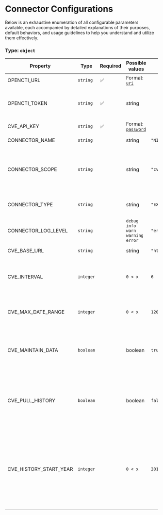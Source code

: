 # Connector Configurations

Below is an exhaustive enumeration of all configurable parameters available, each accompanied by detailed explanations of their purposes, default behaviors, and usage guidelines to help you understand and utilize them effectively.

### Type: `object`

| Property | Type | Required | Possible values | Default | Description |
| -------- | ---- | -------- | --------------- | ------- | ----------- |
| OPENCTI_URL | `string` | ✅ | Format: [`uri`](https://json-schema.org/understanding-json-schema/reference/string#built-in-formats) |  | The OpenCTI platform URL. |
| OPENCTI_TOKEN | `string` | ✅ | string |  | The token of the user who represents the connector in the OpenCTI platform. |
| CVE_API_KEY | `string` | ✅ | Format: [`password`](https://json-schema.org/understanding-json-schema/reference/string#built-in-formats) |  | API Key for the CVE API. |
| CONNECTOR_NAME | `string` |  | string | `"NIST NVD CVE"` | Name of the connector. |
| CONNECTOR_SCOPE | `string` |  | string | `"cve"` | The scope or type of data the connector is importing, either a MIME type or Stix Object (for information only). |
| CONNECTOR_TYPE | `string` |  | string | `"EXTERNAL_IMPORT"` | Should always be set to EXTERNAL_IMPORT for this connector. |
| CONNECTOR_LOG_LEVEL | `string` |  | `debug` `info` `warn` `warning` `error` | `"error"` | Determines the verbosity of the logs. |
| CVE_BASE_URL | `string` |  | string | `"https://services.nvd.nist.gov/rest/json/cves"` | URL for the CVE API. |
| CVE_INTERVAL | `integer` |  | `0 < x ` | `6` | Interval in hours to check and import new CVEs. Must be strictly greater than 1, advice from NIST minimum 2 hours. |
| CVE_MAX_DATE_RANGE | `integer` |  | `0 < x ` | `120` | Determines how many days to collect CVE. Maximum of 120 days. |
| CVE_MAINTAIN_DATA | `boolean` |  | boolean | `true` | If set to `True`, import CVEs from the last run of the connector to the current time. Takes 2 values: `True` or `False`. |
| CVE_PULL_HISTORY | `boolean` |  | boolean | `false` | If set to `True`, import all CVEs from start year define in history start year configuration and history start year is required. Takes 2 values: `True` or `False`. |
| CVE_HISTORY_START_YEAR | `integer` |  | `0 < x ` | `2019` | Year in number. Required when pull_history is set to `True`.  Minimum 2019 as CVSS V3.1 was released in June 2019, thus most CVE published before 2019 do not include the cvssMetricV31 object. |
